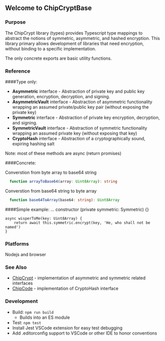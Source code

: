 ## Welcome to ChipCryptBase

### Purpose

The ChipCrypt library (types) provides Typescript type mappings to abstract the notions of symmetric, asymmetric, and hashed encryption.  This library primary allows development of libraries that need encryption, without binding to a specific implementation.  

The only concrete exports are basic utility functions.

### Reference

####Type only:
* **Asymmetric** interface - Abstraction of private key and public key generation, encryption, decryption, and signing.
* **AsymmetricVault** interface - Abstraction of asymmetric functionality wrapping an assumed private/public key pair (without exposing the private key)
* **Symmetric** interface - Abstraction of private key encryption, decryption, and signing.
* **SymmetricVault** interface - Abstraction of symmetric functionality wrapping an assumed private key (without exposing that key)
* **CryptoHash** interface - Abstraction of a cryptographically sound, expiring hashing salt

Note: most of these methods are async (return promises)

####Concrete:

Converstion from byte array to base64 string
```ts
  function arrayToBase64(array: Uint8Array): string
```

Converstion from base64 string to byte array
```ts
  function base64ToArray(base64: string): Uint8Array
```

####Simple example:
	...
	constructor (private symmetric: Symmetric) {}

	async wisperToMe(key: Uint8Array) {
		return await this.symmetric.encrypt(key, 'He, who shall not be named')
	}

### Platforms

Nodejs and browser

### See Also

* [ChipCrypt](https://github.com/gotchoices/ChipCrypt) - implementation of asymmetric and symmetric related interfaces
* [ChipCode](https://github.com/gotchoices/ChipCode) - implementation of CryptoHash interface

### Development

* Build: ```npm run build```
	* Builds into an ES module
* Test: ```npm test```
* Install Jest VSCode extension for easy test debugging
* Add .editorconfig support to VSCode or other IDE to honor conventions
